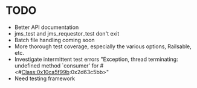 TODO
========

 * Better API documentation
 * jms_test and jms_requestor_test don't exit
 * Batch file handling coming soon
 * More thorough test coverage, especially the various options, Railsable, etc.
 * Investigate intermittent test errors "Exception, thread terminating: undefined method `consumer' for #<#<Class:0x10ca5f99b>:0x2d63c5bb>"
 * Need testing framework
